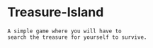 # Treasure-Island

    A simple game where you will have to
    search the treasure for yourself to survive.
